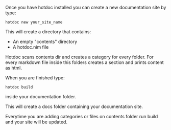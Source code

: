 Once you have hotdoc installed you can create a new documentation site by type:

    hotdoc new your_site_name

This will create a directory that contains:

 - An empty "contents" directory
 - A hotdoc.nim file
 
 Hotdoc scans contents dir and creates a category for every folder. For every markdown file inside this folders creates a section and prints content as html.

When you are finished type:

    hotdoc build

inside your documentation folder. 

This will create a docs folder containing your documentation site. 

Everytime you are adding categories or files on contents folder run build and your site will be updated.
